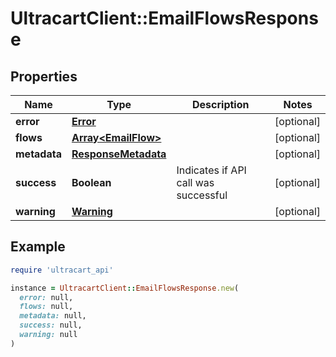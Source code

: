 # UltracartClient::EmailFlowsResponse

## Properties

| Name | Type | Description | Notes |
| ---- | ---- | ----------- | ----- |
| **error** | [**Error**](Error.md) |  | [optional] |
| **flows** | [**Array&lt;EmailFlow&gt;**](EmailFlow.md) |  | [optional] |
| **metadata** | [**ResponseMetadata**](ResponseMetadata.md) |  | [optional] |
| **success** | **Boolean** | Indicates if API call was successful | [optional] |
| **warning** | [**Warning**](Warning.md) |  | [optional] |

## Example

```ruby
require 'ultracart_api'

instance = UltracartClient::EmailFlowsResponse.new(
  error: null,
  flows: null,
  metadata: null,
  success: null,
  warning: null
)
```


